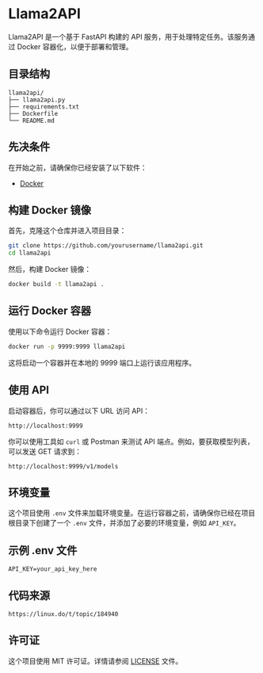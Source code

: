 # Llama2API

Llama2API 是一个基于 FastAPI 构建的 API 服务，用于处理特定任务。该服务通过 Docker 容器化，以便于部署和管理。

## 目录结构

```text
llama2api/
├── llama2api.py
├── requirements.txt
├── Dockerfile
└── README.md
```

## 先决条件

在开始之前，请确保你已经安装了以下软件：

- [Docker](https://www.docker.com/get-started)

## 构建 Docker 镜像

首先，克隆这个仓库并进入项目目录：

```sh
git clone https://github.com/yourusername/llama2api.git
cd llama2api
```

然后，构建 Docker 镜像：

```sh
docker build -t llama2api .
```

## 运行 Docker 容器

使用以下命令运行 Docker 容器：

```sh
docker run -p 9999:9999 llama2api
```

这将启动一个容器并在本地的 9999 端口上运行该应用程序。

## 使用 API

启动容器后，你可以通过以下 URL 访问 API：

```text
http://localhost:9999
```

你可以使用工具如 `curl` 或 Postman 来测试 API 端点。例如，要获取模型列表，可以发送 GET 请求到：

```text
http://localhost:9999/v1/models
```

## 环境变量

这个项目使用 `.env` 文件来加载环境变量。在运行容器之前，请确保你已经在项目根目录下创建了一个 `.env` 文件，并添加了必要的环境变量，例如 `API_KEY`。

## 示例 .env 文件

```text
API_KEY=your_api_key_here
```

## 代码来源

```text
https://linux.do/t/topic/184940
```

## 许可证

这个项目使用 MIT 许可证。详情请参阅 [LICENSE](LICENSE) 文件。
